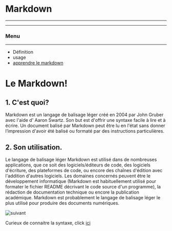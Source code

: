 # Markdown
*****************

*****************
### Menu 
*****************

* Définition
* usage
* [apprendre le markdown](/markdown2.md)

# Le Markdown!

## 1. C'est quoi? 


Markdown est un langage de balisage léger créé en 2004 par John Gruber avec l'aide d' Aaron Swartz. Son but est d'offrir une syntaxe facile à lire et à écrire. Un document balisé par Markdown peut être lu en l'état sans donner l’impression d'avoir été balisé ou formaté par des instructions particulières.

## 2. Son utilisation.

Le langage de balisage léger Markdown est utilisé dans de nombreuses applications, que ce soit des logiciels/éditeurs de code, des logiciels d'écriture, des plateformes de code, ou encore des chaînes d'édition avec l'addition d'autres logiciels. Les domaines concernés peuvent être le développement informatique (Markdown est habituellement utilisé pour formater le fichier README décrivant le code source d'un programme), la rédaction de documentation technique ou encore la publication académique. Markdown est probablement le langage de balisage léger le plus utilisé pour produire des documents numériques.


![suivant](https://media.giphy.com/media/a5viI92PAF89q/200w_d.gif)

Curieux de connaitre la syntaxe, click [ici](/markdown2.md)
